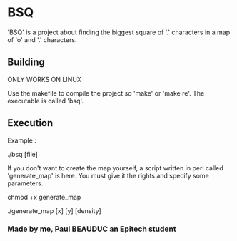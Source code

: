# BSQ

'BSQ' is a project about finding the biggest square of '.' characters in a map of 'o' and '.' characters.

## Building

ONLY WORKS ON LINUX

Use the makefile to compile the project so 'make' or 'make re'. The executable is called 'bsq'.

## Execution

Example : 

./bsq [file]

If you don't want to create the map yourself, a script written in perl called 'generate_map' is here.
You must give it the rights and specify some parameters.

chmod +x generate_map

./generate_map [x] [y] [density]

### Made by me, Paul BEAUDUC an Epitech student
